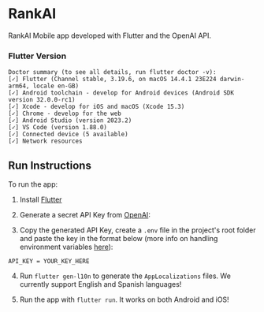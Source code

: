 # RankAI

RankAI Mobile app developed with Flutter and the OpenAI API.

### Flutter Version

```
Doctor summary (to see all details, run flutter doctor -v):
[✓] Flutter (Channel stable, 3.19.6, on macOS 14.4.1 23E224 darwin-arm64, locale en-GB)
[✓] Android toolchain - develop for Android devices (Android SDK version 32.0.0-rc1)
[✓] Xcode - develop for iOS and macOS (Xcode 15.3)
[✓] Chrome - develop for the web
[✓] Android Studio (version 2023.2)
[✓] VS Code (version 1.88.0)
[✓] Connected device (5 available)            
[✓] Network resources
```

## Run Instructions

To run the app:

1. Install [Flutter](https://docs.flutter.dev/get-started/install)

2. Generate a secret API Key from [OpenAI](https://openai.com/api/):

3. Copy the generated API Key, create a `.env` file in the project's root folder and paste the key in the format below (more info on handling environment variables [here](https://pub.dev/packages/flutter_dotenv)):

```
API_KEY = YOUR_KEY_HERE
```

4. Run `flutter gen-l10n` to generate the `AppLocalizations` files. We currently support English and Spanish languages!

5. Run the app with `flutter run`. It works on both Android and iOS!
